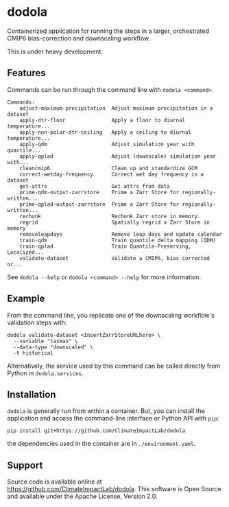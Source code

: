 # dodola

Containerized application for running the steps in a larger, orchestrated CMIP6 bias-correction and downscaling workflow.

This is under heavy development.

## Features

Commands can be run through the command line with `dodola <command>`.

```
Commands:
    adjust-maximum-precipitation  Adjust maximum precipitation in a dataset
    apply-dtr-floor               Apply a floor to diurnal temperature...
    apply-non-polar-dtr-ceiling   Apply a ceiling to diurnal temperature...
    apply-qdm                     Adjust simulation year with quantile...
    apply-qplad                   Adjust (downscale) simulation year with...
    cleancmip6                    Clean up and standardize GCM
    correct-wetday-frequency      Correct wet day frequency in a dataset
    get-attrs                     Get attrs from data
    prime-qdm-output-zarrstore    Prime a Zarr Store for regionally-written...
    prime-qplad-output-zarrstore  Prime a Zarr Store for regionally-written...
    rechunk                       Rechunk Zarr store in memory.
    regrid                        Spatially regrid a Zarr Store in memory
    removeleapdays                Remove leap days and update calendar
    train-qdm                     Train quantile delta mapping (QDM)
    train-qplad                   Train Quantile-Preserving, Localized...
    validate-dataset              Validate a CMIP6, bias corrected or...
```

See `dodola --help` or `dodola <command> --help` for more information.

## Example

From the command line, you replicate one of the downscaling workflow's validation steps with: 

```shell
dodola validate-dataset <InsertZarrStoreURLhere> \
  --variable "tasmax" \
  --data-type "downscaled" \
  -t historical
```

Alternatively, the service used by this command can be called directly from Python in `dodola.services`.

## Installation

`dodola` is generally run from within a container. But, you can install the application and access the command-line interface or Python API with `pip`:

```shell
pip install git+https://github.com/ClimateImpactLab/dodola
```

the dependencies used in the container are in `./environment.yaml`.

## Support

Source code is available online at https://github.com/ClimateImpactLab/dodola. This software is Open Source and available under the Apache License, Version 2.0.
